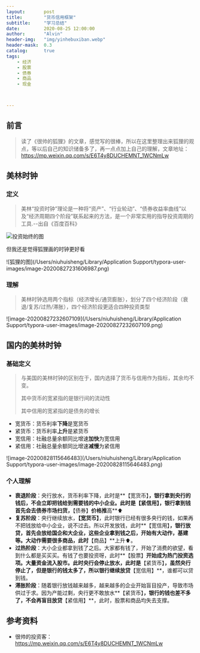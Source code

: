```yaml
---
layout:       post
title:        "货币信用框架"
subtitle:     "学习总结"
date:         2020-08-25 12:00:00
author:       "Alvin"
header-img:   "img/yinhebuxiban.webp"
header-mask:  0.3
catalog:      true
tags:
	- 经济
    - 股票
    - 债券
	- 商品
	- 现金



---
```


## 前言

> 读了《很帅的狐狸》的文章，感觉写的很棒，所以在这里整理出来狐狸的观点，等以后自己的知识储备多了，再一点点加上自己的理解，文章地址：https://mp.weixin.qq.com/s/E6T4y8DUCHEMNT_1WCNmLw

## 美林时钟

### 定义

> 美林“投资时钟”理论是一种将“资产”、“行业轮动”、“债券收益率曲线”以及“经济周期四个阶段”联系起来的方法，是一个非常实用的指导投资周期的工具.--出自《百度百科》

![投资始终的图](https://bkimg.cdn.bcebos.com/pic/574e9258d109b3de747b61b9c2bf6c81810a4c1f?x-bce-process=image/watermark,image_d2F0ZXIvYmFpa2U4MA==,g_7,xp_5,yp_5)

但我还是觉得狐狸画的时钟更好看

![狐狸的图](/Users/niuhuisheng/Library/Application Support/typora-user-images/image-20200827231606987.png)

### 理解

> 美林时钟选用两个指标（经济增长/通货膨胀），划分了四个经济阶段（衰退/复苏/过热/滞胀），四个经济阶段更适合四种投资类型

![image-20200827232607109](/Users/niuhuisheng/Library/Application Support/typora-user-images/image-20200827232607109.png)

## 国内的美林时钟

### 基础定义

> 与美国的美林时钟的区别在于，国内选择了货币与信用作为指标，其余均不变。
>
> 其中货币的宽紧指的是银行间的流动性
>
> 其中信用的宽紧指的是债务的增长

- 宽货币：货币利率**下降**是宽货币
- 紧货币：货币利率**上升**是紧货币
- 宽信用：社融总量余额同比增速**加快**为宽信用
- 紧信用：社融总量余额同比增速**减慢**为紧信用

![image-20200828115646483](/Users/niuhuisheng/Library/Application Support/typora-user-images/image-20200828115646483.png)



### 个人理解

- **衰退阶段**：央行放水，货币利率下降，此时是**【宽货币】**，银行拿到央行的钱后，不会立即把钱给到需要钱的中小企业。此时是【紧信用】，银行拿到钱首先会去债券市场扫货，**【债券】**价格推**高**⬆️
- **复苏阶段**：央行继续放水，**【宽货币】**，此时银行已经有很多央行的钱，如果再不把钱放给中小企业，说不过去。所以开发放钱，此时**【宽信用】**，银行放贷，首先会放给国企和大企业，这些企业拿到钱之后，开始有大动作，基建等。大动作需要很多商品，此时**【商品】**上升⬆️。
- **过热阶段**：大小企业都拿到钱了之后。大家都有钱了，开始了消费的欲望，看到什么都是买买买。有钱了也要投资呀，此时**【股票】**开始成为热门投资选项。大量资金流入股市。此时央行会停止放水，此时是**【紧货币】**，虽然央行停止了，但是银行的钱太多了，所以银行继续放贷**【宽信用】**，谁都可以贷到钱。
- **滞胀阶段**：随着银行放钱越来越多，越来越多的企业开始盲目投产，导致市场供过于求。因为产能过剩，央行更不敢放水**【紧货币】**，银行的钱也差不多了，不会再盲目放贷**【紧信用】**，此时，股票和商品均失去支撑。

## 参考资料

- 很帅的投资客：https://mp.weixin.qq.com/s/E6T4y8DUCHEMNT_1WCNmLw

